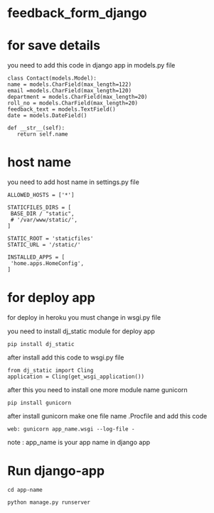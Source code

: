 # feedback_form_django

# for save details

you need to add this code in django app in models.py file
   ```shell
   class Contact(models.Model):
   name = models.CharField(max_length=122)
   email =models.CharField(max_length=120)
   department = models.CharField(max_length=20)
   roll_no = models.CharField(max_length=20)
   feedback_text = models.TextField()
   date = models.DateField()

   def __str__(self):
      return self.name
   ```
   

# host name

you need to add host name in settings.py file

   ```shell
   ALLOWED_HOSTS = ['*']
   
   STATICFILES_DIRS = [
    BASE_DIR / "static",
    # '/var/www/static/',
   ]
   
   STATIC_ROOT = 'staticfiles'
   STATIC_URL = '/static/'
   
   INSTALLED_APPS = [
    'home.apps.HomeConfig',
   ]
   ```
   
# for deploy app

for deploy in heroku you must change in wsgi.py file

you need to install dj_static module for deploy app
   
   ```shell
   pip install dj_static
   ```
   
   
after install add this code to wsgi.py file
   
   ```shell
   from dj_static import Cling
   application = Cling(get_wsgi_application())
   ```
   
   
   
after this you need to install one more module name gunicorn
   
   
   ```shell
   pip install gunicorn
   ```



after install gunicorn make one file name .Procfile and add this code
   ```shell
   web: gunicorn app_name.wsgi --log-file -
   ```
   
note : app_name is your app name in django app



# Run django-app

   ```shell
   cd app-name
   ```
   ```shell
   python manage.py runserver
   ```
